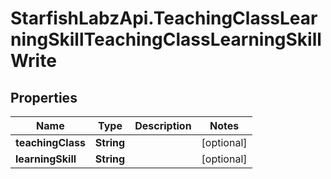 # StarfishLabzApi.TeachingClassLearningSkillTeachingClassLearningSkillWrite

## Properties
Name | Type | Description | Notes
------------ | ------------- | ------------- | -------------
**teachingClass** | **String** |  | [optional] 
**learningSkill** | **String** |  | [optional] 
